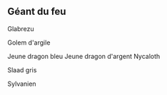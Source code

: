 ## Géant du feu

Glabrezu

Golem d'argile

Jeune dragon bleu
Jeune dragon d'argent
Nycaloth

Slaad gris

Sylvanien
